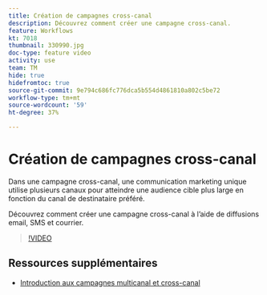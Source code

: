 ```yaml
---
title: Création de campagnes cross-canal
description: Découvrez comment créer une campagne cross-canal.
feature: Workflows
kt: 7018
thumbnail: 330990.jpg
doc-type: feature video
activity: use
team: TM
hide: true
hidefromtoc: true
source-git-commit: 9e794c686fc776dca5b554d4861810a802c5be72
workflow-type: tm+mt
source-wordcount: '59'
ht-degree: 37%

---
```


# Création de campagnes cross-canal

Dans une campagne cross-canal, une communication marketing unique utilise plusieurs canaux pour atteindre une audience cible plus large en fonction du canal de destinataire préféré.

Découvrez comment créer une campagne cross-canal à l’aide de diffusions email, SMS et courrier.

>[!VIDEO](https://video.tv.adobe.com/v/330990?quality=12)

## Ressources supplémentaires

* [Introduction aux campagnes multicanal et cross-canal](/help/orchestrate-campaigns/introduction-to-cross-and-multi-channel-campaigns.md)
